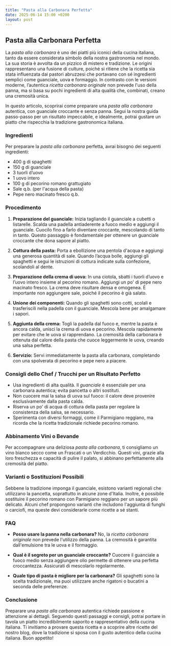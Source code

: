 ```yaml
---
title: "Pasta alla Carbonara Perfetta"
date: 2025-06-14 15:00 +0200
layout: post
---
```


## Pasta alla Carbonara Perfetta

La *pasta alla carbonara* è uno dei piatti più iconici della cucina italiana, tanto da essere considerata simbolo della nostra gastronomia nel mondo. La sua storia è avvolta da un pizzico di mistero e tradizione. Le origini rappresentano una fusione di culture, poiché si ritiene che la ricetta sia stata influenzata dai pastori abruzzesi che portavano con sé ingredienti semplici come guanciale, uova e formaggio. In contrasto con le versioni moderne, l’autentica *ricetta carbonara originale* non prevede l'uso della panna, ma si basa su pochi ingredienti di alta qualità che, combinati, creano una cremosità unica.

In questo articolo, scoprirai come preparare una *pasta alla carbonara* autentica, con guanciale croccante e senza panna. Segui la nostra guida passo-passo per un risultato impeccabile, e idealmente, potrai gustare un piatto che rispecchia la tradizione gastronomica italiana.

### Ingredienti

Per preparare la *pasta alla carbonara* perfetta, avrai bisogno dei seguenti ingredienti:

- 400 g di spaghetti
- 150 g di guanciale
- 3 tuorli d’uovo
- 1 uovo intero
- 100 g di pecorino romano grattugiato
- Sale q.b. (per l'acqua della pasta)
- Pepe nero macinato fresco q.b.

### Procedimento

1. **Preparazione del guanciale:** Inizia tagliando il guanciale a cubetti o listarelle. Scalda una padella antiaderente a fuoco medio e aggiungi il guanciale. Cuocilo fino a farlo diventare croccante, mescolando di tanto in tanto. Questo passaggio è fondamentale per ottenere un guanciale croccante che dona sapore al piatto.

2. **Cottura della pasta:** Porta a ebollizione una pentola d'acqua e aggiungi una generosa quantità di sale. Quando l’acqua bolle, aggiungi gli spaghetti e segui le istruzioni di cottura indicate sulla confezione, scolandoli al dente.

3. **Preparazione della crema di uova:** In una ciotola, sbatti i tuorli d’uovo e l’uovo intero insieme al pecorino romano. Aggiungi un po' di pepe nero macinato fresco. La crema deve risultare densa e omogenea. È importante non aggiungere sale, poiché il pecorino è già salato.

4. **Unione dei componenti:** Quando gli spaghetti sono cotti, scolali e trasferiscili nella padella con il guanciale. Mescola bene per amalgamare i sapori. 

5. **Aggiunta della crema:** Togli la padella dal fuoco e, mentre la pasta è ancora calda, unisci la crema di uova e pecorino. Mescola rapidamente per evitare che le uova si rapprendano. La cremosità della carbonara è ottenuta dal calore della pasta che cuoce leggermente le uova, creando una salsa perfetta.

6. **Servizio:** Servi immediatamente la pasta alla carbonara, completando con una spolverata di pecorino e pepe nero a piacere.

### Consigli dello Chef / Trucchi per un Risultato Perfetto

- Usa ingredienti di alta qualità. Il *guanciale* è essenziale per una carbonara autentica; evita pancetta o altri sostituti. 
- Non cuocere mai la salsa di uova sul fuoco: il calore deve provenire esclusivamente dalla pasta calda.
- Riserva un po' di acqua di cottura della pasta per regolare la consistenza della salsa, se necessario.
- Sperimenta con diversi formaggi, come il Parmigiano reggiano, ma ricorda che la ricetta tradizionale richiede pecorino romano.

### Abbinamento Vini o Bevande

Per accompagnare una deliziosa *pasta alla carbonara*, ti consigliamo un vino bianco secco come un Frascati o un Verdicchio. Questi vini, grazie alla loro freschezza e capacità di pulire il palato, si abbinano perfettamente alla cremosità del piatto.

### Varianti o Sostituzioni Possibili

Sebbene la tradizione imponga il guanciale, esistono varianti regionali che utilizzano la pancetta, soprattutto in alcune zone d'Italia. Inoltre, è possibile sostituire il pecorino romano con Parmigiano reggiano per un sapore più delicato. Alcuni chef propongono varianti che includono l'aggiunta di funghi o carciofi, ma queste devi considerarle come ricette a sé stanti.

### FAQ

- **Posso usare la panna nella carbonara?**
  No, la *ricetta carbonara originale* non prevede l'utilizzo della panna. La cremosità è garantita dall'emulsione tra le uova e il formaggio.

- **Qual è il segreto per un guanciale croccante?**
  Cuocere il guanciale a fuoco medio senza aggiungere olio permette di ottenere una perfetta croccantezza. Assicurati di mescolarlo regolarmente.

- **Quale tipo di pasta è migliore per la carbonara?**
  Gli spaghetti sono la scelta tradizionale, ma puoi utilizzare anche rigatoni o bucatini a seconda delle preferenze.

### Conclusione

Preparare una *pasta alla carbonara* autentica richiede passione e attenzione ai dettagli. Seguendo questi passaggi e consigli, potrai portare in tavola un piatto incredibilmente saporito e rappresentativo della cucina italiana. Ti invitiamo a provare questa ricetta e a scoprire altre ricette del nostro blog, dove la tradizione si sposa con il gusto autentico della cucina italiana. Buon appetito!